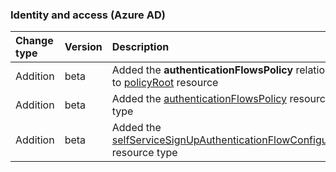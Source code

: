 ### Identity and access (Azure AD)

| **Change type** | **Version** | **Description** |
|:---|:---|:---|
|Addition|beta|Added the **authenticationFlowsPolicy** relationship to [policyRoot](/graph/api/resources/policyRoot?view=graph-rest-beta) resource|
|Addition|beta|Added the [authenticationFlowsPolicy](/graph/api/resources/authenticationFlowsPolicy?view=graph-rest-beta) resource type|
|Addition|beta|Added the [selfServiceSignUpAuthenticationFlowConfiguration](/graph/api/resources/selfServiceSignUpAuthenticationFlowConfiguration?view=graph-rest-beta) resource type|
